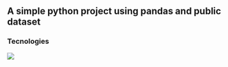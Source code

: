 ## A simple python project using pandas and public dataset



### Tecnologies
<img src="https://img.shields.io/static/v1?label=Programming Languae&message=Python&color=7159c1&style=for-the-badge&logo=ghost"/>
